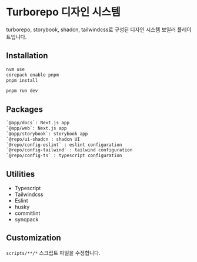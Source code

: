 # Turborepo 디자인 시스템

turborepo, storybook, shadcn, tailwindcss로 구성된 디자인 시스템 보일러 플레이트입니다.

## Installation

```sh
nvm use
corepack enable pnpm
pnpm install
```

```sh
pnpm run dev
```

## Packages

```txt
`@app/docs`: Next.js app
`@app/web`: Next.js app
`@app/storybook`: storybook app
`@repo/ui-shadcn : shadcn UI
`@repo/config-eslint` : eslint configuration
`@repo/config-tailwind` : tailwind configuration
`@repo/config-ts` : typescript configuration
```

## Utilities

- Typescript
- Tailwindcss
- Eslint
- husky
- commitlint
- syncpack

## Customization

`scripts/**/*` 스크립트 파일을 수정합니다.

